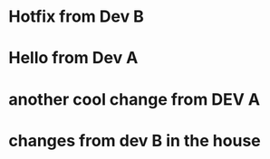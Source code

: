 # Hotfix from Dev B
# Hello from Dev A
# another cool change from DEV A
# changes from dev B in the house
